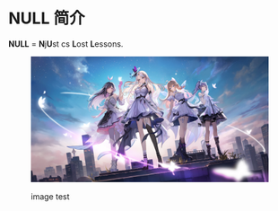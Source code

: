 # NULL 简介

**NULL** = **N**j**U**st cs **L**ost **L**essons.

<figure><img src=".gitbook/assets/1700558106047.png" alt=""><figcaption><p>image test</p></figcaption></figure>
